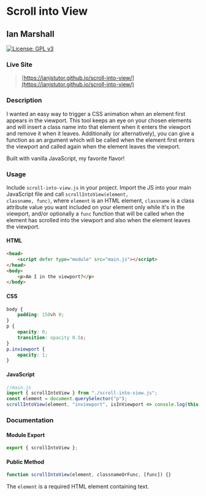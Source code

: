 # Scroll into View

## Ian Marshall

[![License: GPL v3](https://img.shields.io/badge/License-GPLv3-blue.svg)](https://www.gnu.org/licenses/gpl-3.0)

### Live Site

> [https://ianjstutor.github.io/scroll-into-view/](https://ianjstutor.github.io/scroll-into-view/)

### Description

I wanted an easy way to trigger a CSS animation when an element first appears in the viewport. This tool keeps an eye on your chosen elements and will insert a class name into that element when it enters the viewport and remove it when it leaves. Additionally (or alternatively), you can give a function as an argument which will be called when the element first enters the viewport and called again when the element leaves the viewport.

Built with vanilla JavaScript, my favorite flavor!

### Usage

Include <code>scroll-into-view.js</code> in your project. Import the JS into your main JavaScript file and call <code>scrollIntoView(element, classname, func)</code>, where <code>element</code> is an HTML element, <code>classname</code> is a class attribute value you want included on your element only while it's in the viewport, and/or optionally a <code>func</code> function that will be called when the element has scrolled into the viewport and also when the element leaves the viewport.

#### HTML

```html
<head>
    <script defer type="module" src="main.js"></script>
</head>
<body>
    <p>Am I in the viewport?</p>
</body>
```

#### CSS

```css
body {
    padding: 150vh 0;
}
p {
    opacity: 0;
    transition: opacity 0.5s;
}
p.inviewport {
    opacity: 1;
}
```

#### JavaScript

```js
//main.js
import { scrollIntoView } from "./scroll-into-view.js";
const element = document.querySelector("p");
scrollIntoView(element, "inviewport", isInViewport => console.log(this, "in viewport:", isInViewport));
```

### Documentation

#### Module Export

```js
export { scrollIntoView };
```

#### Public Method

```js
function scrollIntoView(element, classnameOrFunc, [func]) {}
```

The <code>element</code> is a required HTML element containing text.
